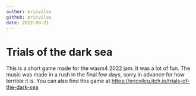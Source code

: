 ```yaml
---
author: ericvilcu
github: ericvilcu
date: 2022-08-21
---
```


# Trials of the dark sea
This is a short game made for the wasm4 2022 jam.
It was a lot of fun.
The music was made in a rush in the final few days, sorry in advance for how terrible it is.
You can also find this game at https://ericvilcu.itch.io/trials-of-the-dark-sea